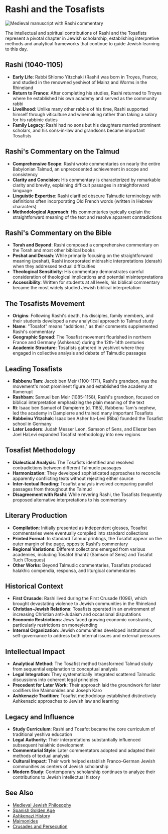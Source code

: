 # Rashi and the Tosafists

![Medieval manuscript with Rashi commentary](rashi_manuscript.jpg)

The intellectual and spiritual contributions of Rashi and the Tosafists represent a pivotal chapter in Jewish scholarship, establishing interpretive methods and analytical frameworks that continue to guide Jewish learning to this day.

## Rashi (1040-1105)

- **Early Life**: Rabbi Shlomo Yitzchaki (Rashi) was born in Troyes, France, and studied in the renowned yeshivot of Mainz and Worms in the Rhineland
- **Return to France**: After completing his studies, Rashi returned to Troyes where he established his own academy and served as the community rabbi
- **Livelihood**: Unlike many other rabbis of his time, Rashi supported himself through viticulture and winemaking rather than taking a salary for his rabbinic duties
- **Family Legacy**: Rashi had no sons but his daughters married prominent scholars, and his sons-in-law and grandsons became important Tosafists

## Rashi's Commentary on the Talmud

- **Comprehensive Scope**: Rashi wrote commentaries on nearly the entire Babylonian Talmud, an unprecedented achievement in scope and consistency
- **Clarity and Concision**: His commentary is characterized by remarkable clarity and brevity, explaining difficult passages in straightforward language
- **Linguistic Expertise**: Rashi clarified obscure Talmudic terminology with definitions often incorporating Old French words (written in Hebrew characters)
- **Methodological Approach**: His commentaries typically explain the straightforward meaning of the text and resolve apparent contradictions

## Rashi's Commentary on the Bible

- **Torah and Beyond**: Rashi composed a comprehensive commentary on the Torah and most other biblical books
- **Peshat and Derash**: While primarily focusing on the straightforward meaning (peshat), Rashi incorporated midrashic interpretations (derash) when they addressed textual difficulties
- **Theological Sensitivity**: His commentary demonstrates careful consideration of theological implications and potential misinterpretations
- **Accessibility**: Written for students at all levels, his biblical commentary became the most widely studied Jewish biblical interpretation

## The Tosafists Movement

- **Origins**: Following Rashi's death, his disciples, family members, and their students developed a new analytical approach to Talmud study
- **Name**: "Tosafot" means "additions," as their comments supplemented Rashi's commentary
- **Geographic Spread**: The Tosafist movement flourished in northern France and Germany (Ashkenaz) during the 12th-14th centuries
- **Academic Structure**: Tosafists gathered in yeshivot where they engaged in collective analysis and debate of Talmudic passages

## Leading Tosafists

- **Rabbenu Tam**: Jacob ben Meir (1100-1171), Rashi's grandson, was the movement's most prominent figure and established the academy at Ramerupt
- **Rashbam**: Samuel ben Meir (1085-1158), Rashi's grandson, focused on biblical interpretation emphasizing the plain meaning of the text
- **Ri**: Isaac ben Samuel of Dampierre (d. 1185), Rabbenu Tam's nephew, led the academy in Dampierre and trained many important Tosafists
- **Rabbeinu Yitzchak**: Isaac ben Asher ha-Levi (Riba) founded the Tosafist school in Germany
- **Later Leaders**: Judah Messer Leon, Samson of Sens, and Eliezer ben Joel HaLevi expanded Tosafist methodology into new regions

## Tosafist Methodology

- **Dialectical Analysis**: The Tosafists identified and resolved contradictions between different Talmudic passages
- **Harmonization**: They developed sophisticated approaches to reconcile apparently conflicting texts without rejecting either source
- **Inter-textual Reading**: Tosafist analysis involved comparing parallel passages from throughout the Talmud
- **Disagreement with Rashi**: While revering Rashi, the Tosafists frequently proposed alternative interpretations to his commentary

## Literary Production

- **Compilation**: Initially presented as independent glosses, Tosafist commentaries were eventually compiled into standard collections
- **Printed Format**: In standard Talmud printings, the Tosafot appear on the outer margin of the page, opposite Rashi's commentary
- **Regional Variations**: Different collections emerged from various academies, including Tosafot Shantz (Samson of Sens) and Tosafot Tuch (Touques)
- **Other Works**: Beyond Talmudic commentaries, Tosafists produced halakhic compendia, responsa, and liturgical commentaries

## Historical Context

- **First Crusade**: Rashi lived during the First Crusade (1096), which brought devastating violence to Jewish communities in the Rhineland
- **Christian-Jewish Relations**: Tosafists operated in an environment of increasing Christian anti-Judaism and occasional disputations
- **Economic Restrictions**: Jews faced growing economic constraints, particularly restrictions on moneylending
- **Internal Organization**: Jewish communities developed institutions of self-governance to address both internal issues and external pressures

## Intellectual Impact

- **Analytical Method**: The Tosafist method transformed Talmud study from sequential explanation to conceptual analysis
- **Legal Integration**: They systematically integrated scattered Talmudic discussions into coherent legal principles
- **Precedent for Later Work**: Their approach laid the groundwork for later codifiers like Maimonides and Joseph Karo
- **Ashkenazic Tradition**: Tosafist methodology established distinctively Ashkenazic approaches to Jewish law and learning

## Legacy and Influence

- **Study Curriculum**: Rashi and Tosafot became the core curriculum of traditional yeshiva education
- **Legal Authority**: Their interpretations substantially influenced subsequent halakhic development
- **Commentarial Style**: Later commentators adopted and adapted their methods of textual analysis
- **Cultural Impact**: Their work helped establish Franco-German Jewish communities as centers of Jewish scholarship
- **Modern Study**: Contemporary scholarship continues to analyze their contributions to Jewish intellectual history

## See Also

- [Medieval Jewish Philosophy](./medieval_philosophy.md)
- [Spanish Golden Age](./spanish_golden_age.md)
- [Ashkenazi History](./ashkenazi_history.md)
- [Maimonides](./maimonides.md)
- [Crusades and Persecution](./crusades_persecution.md)
